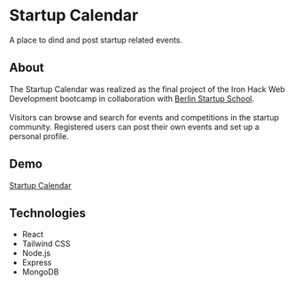 # Startup Calendar
A place to dind and post startup related events.

## About
The Startup Calendar was realized as the final project of the Iron Hack Web Development bootcamp in collaboration with [Berlin Startup School](https://de.berlinstartupschool.com).\
\
Visitors can browse and search for events and competitions in the startup community. Registered users can post their own events and set up a personal profile.

## Demo
[Startup Calendar](https://startup-calendar.herokuapp.com/)

## Technologies
* React
* Tailwind CSS
* Node.js
* Express
* MongoDB
